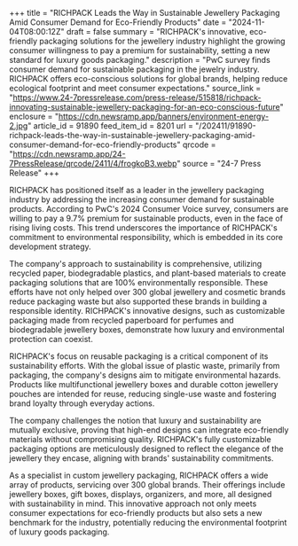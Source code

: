 +++
title = "RICHPACK Leads the Way in Sustainable Jewellery Packaging Amid Consumer Demand for Eco-Friendly Products"
date = "2024-11-04T08:00:12Z"
draft = false
summary = "RICHPACK's innovative, eco-friendly packaging solutions for the jewellery industry highlight the growing consumer willingness to pay a premium for sustainability, setting a new standard for luxury goods packaging."
description = "PwC survey finds consumer demand for sustainable packaging in the jewelry industry. RICHPACK offers eco-conscious solutions for global brands, helping reduce ecological footprint and meet consumer expectations."
source_link = "https://www.24-7pressrelease.com/press-release/515818/richpack-innovating-sustainable-jewellery-packaging-for-an-eco-conscious-future"
enclosure = "https://cdn.newsramp.app/banners/environment-energy-2.jpg"
article_id = 91890
feed_item_id = 8201
url = "/202411/91890-richpack-leads-the-way-in-sustainable-jewellery-packaging-amid-consumer-demand-for-eco-friendly-products"
qrcode = "https://cdn.newsramp.app/24-7PressRelease/qrcode/2411/4/frogkoB3.webp"
source = "24-7 Press Release"
+++

<p>RICHPACK has positioned itself as a leader in the jewellery packaging industry by addressing the increasing consumer demand for sustainable products. According to PwC's 2024 Consumer Voice survey, consumers are willing to pay a 9.7% premium for sustainable products, even in the face of rising living costs. This trend underscores the importance of RICHPACK's commitment to environmental responsibility, which is embedded in its core development strategy.</p><p>The company's approach to sustainability is comprehensive, utilizing recycled paper, biodegradable plastics, and plant-based materials to create packaging solutions that are 100% environmentally responsible. These efforts have not only helped over 300 global jewellery and cosmetic brands reduce packaging waste but also supported these brands in building a responsible identity. RICHPACK's innovative designs, such as customizable packaging made from recycled paperboard for perfumes and biodegradable jewellery boxes, demonstrate how luxury and environmental protection can coexist.</p><p>RICHPACK's focus on reusable packaging is a critical component of its sustainability efforts. With the global issue of plastic waste, primarily from packaging, the company's designs aim to mitigate environmental hazards. Products like multifunctional jewellery boxes and durable cotton jewellery pouches are intended for reuse, reducing single-use waste and fostering brand loyalty through everyday actions.</p><p>The company challenges the notion that luxury and sustainability are mutually exclusive, proving that high-end designs can integrate eco-friendly materials without compromising quality. RICHPACK's fully customizable packaging options are meticulously designed to reflect the elegance of the jewellery they encase, aligning with brands' sustainability commitments.</p><p>As a specialist in custom jewellery packaging, RICHPACK offers a wide array of products, servicing over 300 global brands. Their offerings include jewellery boxes, gift boxes, displays, organizers, and more, all designed with sustainability in mind. This innovative approach not only meets consumer expectations for eco-friendly products but also sets a new benchmark for the industry, potentially reducing the environmental footprint of luxury goods packaging.</p>